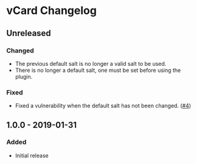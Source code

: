 # vCard Changelog

## Unreleased

### Changed
- The previous default salt is no longer a valid salt to be used.
- There is no longer a default salt, one must be set before using the plugin.

### Fixed
- Fixed a vulnerability when the default salt has not been changed. ([#4](https://github.com/nfourtythree/craft3-vcard/issues/4))  

## 1.0.0 - 2019-01-31

### Added
- Initial release
